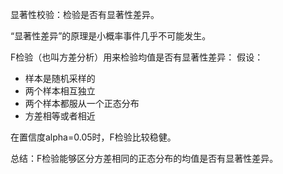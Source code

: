 显著性校验：检验是否有显著性差异。

“显著性差异”的原理是小概率事件几乎不可能发生。

F检验（也叫方差分析）用来检验均值是否有显著性差异：
假设：
  - 样本是随机采样的
  - 两个样本相互独立
  - 两个样本都服从一个正态分布
  - 方差相等或者相近

在置信度alpha=0.05时，F检验比较稳健。

总结：F检验能够区分方差相同的正态分布的均值是否有显著性差异。
